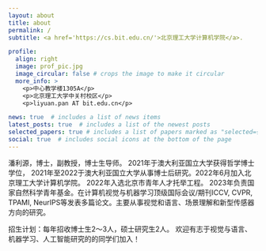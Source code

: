 ```yaml
---
layout: about
title: about
permalink: /
subtitle: <a href='https://cs.bit.edu.cn/'>北京理工大学计算机学院</a>.  

profile:
  align: right
  image: prof_pic.jpg
  image_circular: false # crops the image to make it circular
  more_info: >
    <p>中心教学楼1305A</p>
    <p>北京理工大学中关村校区</p>
    <p>liyuan.pan AT bit.edu.cn</p>

news: true  # includes a list of news items
latest_posts: true  # includes a list of the newest posts
selected_papers: true # includes a list of papers marked as "selected={true}"
social: true  # includes social icons at the bottom of the page
---
```


潘利源，博士，副教授，博士生导师。 2021年于澳大利亚国立大学获得哲学博士学位， 2021年至2022于澳大利亚国立大学从事博士后研究。2022年6月加入北京理工大学计算机学院。 2022年入选北京市青年人才托举工程。 2023年负责国家自然科学青年基金。在计算机视觉与机器学习顶级国际会议/期刊ICCV, CVPR, TPAMI, NeurIPS等发表多篇论文。主要从事视觉和语言、场景理解和新型传感器方向的研究。

招生计划：每年招收博士生2～3人，硕士研究生2人。 欢迎有志于视觉与语言、机器学习、人工智能研究的的同学们加入！
<div style='display: none'>
Dr. Liyuan Pan obtained her Ph.D. degeree from the Australian National University at 2021. Tell the world about yourself. Link to your favorite [subreddit](http://reddit.com). You can put a picture in, too. The code is already in, just name your picture `prof_pic.jpg` and put it in the `img/` folder.

Put your address / P.O. box / other info right below your picture. You can also disable any of these elements by editing `profile` property of the YAML header of your `_pages/about.md`. Edit `_bibliography/papers.bib` and Jekyll will render your [publications page](/al-folio/publications/) automatically.

Link to your social media connections, too. This theme is set up to use [Font Awesome icons](http://fortawesome.github.io/Font-Awesome/) and [Academicons](https://jpswalsh.github.io/academicons/), like the ones below. Add your Facebook, Twitter, LinkedIn, Google Scholar, or just disable all of them.
</div>
